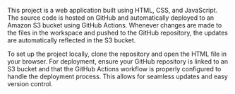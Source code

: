 This project is a web application built using HTML, CSS, and JavaScript. 
The source code is hosted on GitHub and automatically deployed to an Amazon S3 bucket using GitHub Actions.
Whenever changes are made to the files in the workspace and pushed to the GitHub repository, the updates are automatically reflected in the S3 bucket.


To set up the project locally, clone the repository and open the HTML file in your browser.
For deployment, ensure your GitHub repository is linked to an S3 bucket and that the GitHub Actions workflow is properly configured to handle the deployment process. 
This allows for seamless updates and easy version control.
